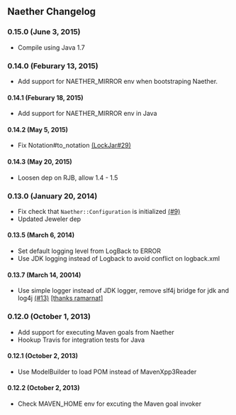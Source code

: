 ## Naether Changelog

### 0.15.0 (June 3, 2015)

* Compile using Java 1.7

### 0.14.0 (Feburary 13, 2015)

* Add support for NAETHER_MIRROR env when bootstraping Naether.
 
#### 0.14.1 (Feburary 18, 2015)

* Add support for NAETHER_MIRROR env in Java

#### 0.14.2 (May 5, 2015)

* Fix Notation#to_notation [(LockJar#29)](https://github.com/mguymon/lock_jar/issues/29)

#### 0.14.3 (May 20, 2015)

* Loosen dep on RJB, allow 1.4 - 1.5

### 0.13.0 (January 20, 2014)

* Fix check that `Naether::Configuration` is initialized [(#9)](https://github.com/mguymon/naether/issues/9)
* Updated Jeweler dep

#### 0.13.5 (March 6, 2014)

* Set default logging level from LogBack to ERROR
* Use JDK logging instead of Logback to avoid conflict on logback.xml

#### 0.13.7 (March 14, 20014)

* Use simple logger instead of JDK logger, remove slf4j bridge for jdk and log4j [(#13)](https://github.com/mguymon/naether/pull/13) [[thanks ramarnat]](https://github.com/ramarnat)

### 0.12.0 (October 1, 2013)

* Add support for executing Maven goals from Naether
* Hookup Travis for integration tests for Java

#### 0.12.1 (October 2, 2013)

* Use ModelBuilder to load POM instead of MavenXpp3Reader

#### 0.12.2 (October 2, 2013)

* Check MAVEN_HOME env for excuting the Maven goal invoker
